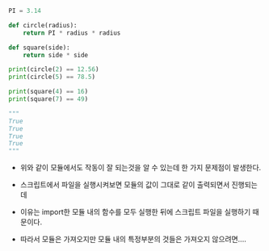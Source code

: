 ```python
PI = 3.14

def circle(radius):
    return PI * radius * radius

def square(side):
    return side * side

print(circle(2) == 12.56)
print(circle(5) == 78.5)

print(square(4) == 16)
print(square(7) == 49)

"""
True
True
True
True
"""
```
+ 위와 같이 모듈에서도 작동이 잘 되는것을 알 수 있는데 한 가지 문제점이 발생한다.

+ 스크립트에서 파일을 실행시켜보면 모듈의 값이 그대로 같이 출력되면서 진행되는데

+ 이유는 import한 모듈 내의 함수를 모두 실행한 뒤에 스크립트 파일을 실행하기 때문이다.

+ 따라서 모듈은 가져오지만 모듈 내의 특정부분의 것들은 가져오지 않으려면....